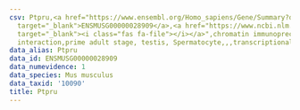 ```yaml
---
csv: Ptpru,<a href="https://www.ensembl.org/Homo_sapiens/Gene/Summary?db=core;g=ENSMUSG00000028909"
  target="_blank">ENSMUSG00000028909</a>,<a href="https://www.ncbi.nlm.nih.gov/pubmed/25450459"
  target="_blank"><i class="fas fa-file"></i></a>",chromatin immunoprecipitation assay,direct
  interaction,prime adult stage, testis, Spermatocyte,,,transcriptional regulation,
data_alias: Ptpru
data_id: ENSMUSG00000028909
data_numevidence: 1
data_species: Mus musculus
data_taxid: '10090'
title: Ptpru
---
```

